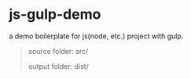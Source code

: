 # js-gulp-demo

a demo boilerplate for js(node, etc.) project with gulp.

> source folder: src/
>
> output folder: dist/
